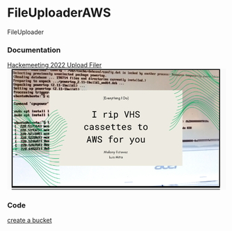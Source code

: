 # FileUploaderAWS
FileUploader
### Documentation
[Hackemeeting 2022 Upload Filer](https://github.com/libialany/FileUploaderAWS/blob/main/HM2022%20Charla%20Lib%20y%20Looper.pdf)
![Hackemeeting 2022 Upload Filer](https://raw.githubusercontent.com/libialany/FileUploaderAWS/main/portada.png)
### Code
[create a bucket](https://github.com/libialany/FileUploaderAWS/blob/main/bucket.tf)



